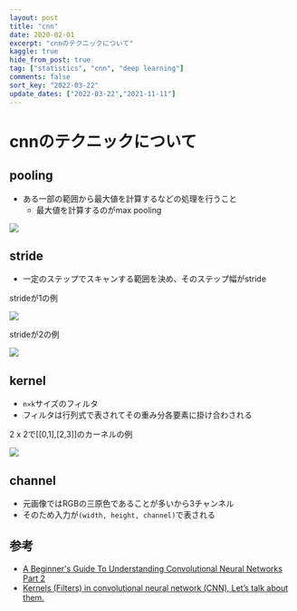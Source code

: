 ```yaml
---
layout: post
title: "cnn"
date: 2020-02-01
excerpt: "cnnのテクニックについて"
kaggle: true
hide_from_post: true
tag: ["statistics", "cnn", "deep learning"]
comments: false
sort_key: "2022-03-22"
update_dates: ["2022-03-22","2021-11-11"]
---
```


# cnnのテクニックについて

## pooling
 - ある一部の範囲から最大値を計算するなどの処理を行うこと
   - 最大値を計算するのがmax pooling

<div>
  <img src="https://adeshpande3.github.io/assets/MaxPool.png">
</div>

## stride
 - 一定のステップでスキャンする範囲を決め、そのステップ幅がstride

<div>
  <p>strideが1の例</p>
  <img src="https://adeshpande3.github.io/assets/Stride1.png">
</div>

<div>
  <p>strideが2の例</p>
  <img src="https://adeshpande3.github.io/assets/Stride2.png">
</div>

## kernel
 - `n✕k`サイズのフィルタ
 - フィルタは行列式で表されてその重み分各要素に掛け合わされる

<div>
  <p>2 x 2で[[0,1],[2,3]]のカーネルの例</p>
  <img src="https://miro.medium.com/max/946/1*NTT0zXwzocde7nHUSaYENg.png">
</div>

## channel
 - 元画像ではRGBの三原色であることが多いから3チャンネル
 - そのため入力が`(width, height, channel)`で表される

## 参考
 - [A Beginner's Guide To Understanding Convolutional Neural Networks Part 2](https://adeshpande3.github.io/A-Beginner%27s-Guide-To-Understanding-Convolutional-Neural-Networks-Part-2/)
 - [Kernels (Filters) in convolutional neural network (CNN), Let’s talk about them.](https://medium.com/codex/kernels-filters-in-convolutional-neural-network-cnn-lets-talk-about-them-ee4e94f3319)
